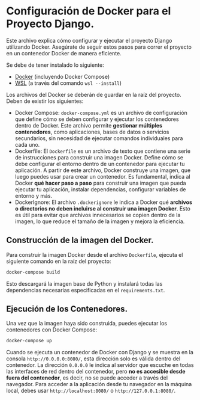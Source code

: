 # Configuración de Docker para el Proyecto Django.
Este archivo explica cómo configurar y ejecutar el proyecto Django utilizando Docker. Asegúrate de seguir estos pasos para correr el proyecto en un contenedor Docker de manera eficiente.

Se debe de tener instalado lo siguiente:
- [Docker](https://www.docker.com/get-started) (incluyendo Docker Compose)
- [WSL](https://learn.microsoft.com/es-es/windows/wsl/install) (a través del comando `wsl --install`)

Los archivos del Docker se deberán de guardar en la raíz del proyecto. Deben de existir los siguientes:
- Docker Compose: `docker-compose.yml` es un archivo de configuración que define cómo se deben configurar y ejecutar los contenedores dentro de Docker. Este archivo permite **gestionar múltiples contenedores**, como aplicaciones, bases de datos o servicios secundarios, sin necesidad de ejecutar comandos individuales para cada uno.
- Dockerfile: El `Dockerfile` es un archivo de texto que contiene una serie de instrucciones para construir una imagen Docker. Define cómo se debe configurar el entorno dentro de un contenedor para ejecutar tu aplicación. A partir de este archivo, Docker construye una imagen, que luego puedes usar para crear un contenedor. Es fundamental, indica al Docker **qué hacer paso a paso** para construir una imagen que pueda ejecutar tu aplicación, instalar dependencias, configurar variables de entorno y más.
- DockerIgnore: El archivo `.dockerignore` le indica a Docker qué **archivos o directorios no deben incluirse al construir una imagen Docker**. Esto es útil para evitar que archivos innecesarios se copien dentro de la imagen, lo que reduce el tamaño de la imagen y mejora la eficiencia.

## Construcción de la imagen del Docker.
Para construir la imagen Docker desde el archivo `Dockerfile`, ejecuta el siguiente comando en la raíz del proyecto:

```bash
docker-compose build
```
Esto descargará la imagen base de Python y instalará todas las dependencias necesarias especificadas en el `requirements.txt`.

## Ejecución de los Contenedores.
Una vez que la imagen haya sido construida, puedes ejecutar los contenedores con Docker Compose:

```bash
docker-compose up
```
Cuando se ejecuta un contenedor de Docker con Django y se muestra en la consola `http://0.0.0.0:8080/`, esta dirección solo es válida dentro del contenedor. La dirección `0.0.0.0` le indica al servidor que escuche en todas las interfaces de red dentro del contenedor, pero **no es accesible desde fuera del contenedor**, es decir, no se puede acceder a través del navegador. Para acceder a la aplicación desde tu navegador en la máquina local, debes usar `http://localhost:8080/` o `http://127.0.0.1:8080/`.
